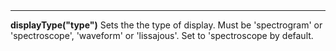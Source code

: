 <a name="displayType"><h3 style="padding-top: 40px; margin-top: 40px;"></h3></a>
_____________________________
**displayType("type")** Sets the the type of display. Must be 'spectrogram' or 'spectroscope', 'waveform' or 'lissajous'. Set to 'spectroscope by default.